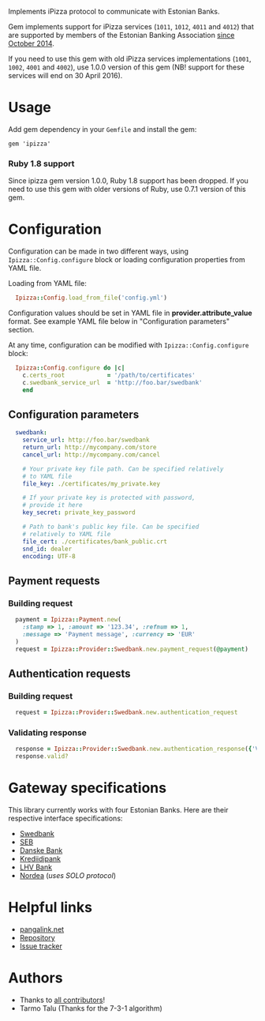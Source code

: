 Implements iPizza protocol to communicate with Estonian Banks.

Gem implements support for iPizza services (`1011`, `1012`, `4011` and `4012`) that are supported by members of the Estonian Banking Association [since October 2014](http://pangaliit.ee/et/arveldused/pangalingi-spetsifikatsioon).

If you need to use this gem with old iPizza services implementations (`1001`, `1002`, `4001` and `4002`), use 1.0.0 version of this gem (NB! support for these services will end on 30 April 2016).

# Usage

Add gem dependency in your `Gemfile` and install the gem:

    gem 'ipizza'

### Ruby 1.8 support

Since ipizza gem version 1.0.0, Ruby 1.8 support has been dropped. If you need to use this gem with older versions of Ruby, use 0.7.1 version of this gem.

# Configuration

Configuration can be made in two different ways, using `Ipizza::Config.configure` block or loading configuration properties from YAML file.

Loading from YAML file:

```ruby
  Ipizza::Config.load_from_file('config.yml')
```

Configuration values should be set in YAML file in **provider.attribute_value** format. See example YAML file below in "Configuration parameters" section.

At any time, configuration can be modified with `Ipizza::Config.configure` block:

```ruby
  Ipizza::Config.configure do |c|
    c.certs_root            = '/path/to/certificates'
    c.swedbank_service_url  = 'http://foo.bar/swedbank'
    end
```

## Configuration parameters

```yaml
  swedbank:
    service_url: http://foo.bar/swedbank
    return_url: http://mycompany.com/store
    cancel_url: http://mycompany.com/cancel

    # Your private key file path. Can be specified relatively
    # to YAML file
    file_key: ./certificates/my_private.key

    # If your private key is protected with password,
    # provide it here
    key_secret: private_key_password

    # Path to bank's public key file. Can be specified
    # relatively to YAML file
    file_cert: ./certificates/bank_public.crt
    snd_id: dealer
    encoding: UTF-8
```


## Payment requests

### Building request
```ruby
  payment = Ipizza::Payment.new(
    :stamp => 1, :amount => '123.34', :refnum => 1,
    :message => 'Payment message', :currency => 'EUR'
  )
  request = Ipizza::Provider::Swedbank.new.payment_request(@payment)
```

## Authentication requests

### Building request

```ruby
  request = Ipizza::Provider::Swedbank.new.authentication_request
```

### Validating response

```ruby
  response = Ipizza::Provider::Swedbank.new.authentication_response({'VK_PARAM_1' => 'VALUE 1', ...})
  response.valid?
```

# Gateway specifications

This library currently works with four Estonian Banks. Here are their respective interface specifications:

* [Swedbank](https://www.swedbank.ee/business/cash/ecommerce/banklink/description?language=EST)
* [SEB](http://www.seb.ee/ariklient/igapaevapangandus/maksete-kogumine/maksete-kogumine-internetis/pangalingi-tehniline-spetsifikatsioon)
* [Danske Bank](http://www.danskebank.ee/et/14732.html)
* [Krediidipank](http://www.krediidipank.ee/business/settlements/bank-link/index.html)
* [LHV Bank](https://www.lhv.ee/pangateenused/pangalink/)
* [Nordea](http://www.nordea.ee/Teenused+%C3%A4rikliendile/Igap%C3%A4evapangandus/Maksete+kogumine/E-makse/1562142.html) (*uses SOLO protocol*)

# Helpful links

* [pangalink.net](https://pangalink.net/et/info)
* [Repository](http://github.com/Voog/ipizza)
* [Issue tracker](http://github.com/Voog/ipizza/issues)

# Authors

* Thanks to [all contributors](https://github.com/Voog/ipizza/graphs/contributors)!
* Tarmo Talu (Thanks for the 7-3-1 algorithm)
